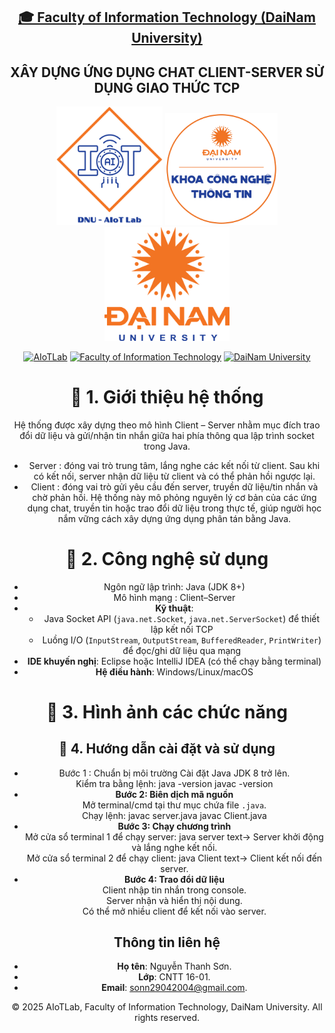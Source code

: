 <h2 align="center">
    <a href="https://dainam.edu.vn/vi/khoa-cong-nghe-thong-tin">
    🎓 Faculty of Information Technology (DaiNam University)
    </a>
</h2>
<h2 align="center">
   XÂY DỰNG ỨNG DỤNG CHAT CLIENT-SERVER SỬ DỤNG GIAO THỨC TCP
</h2>
<div align="center">
    <p align="center">
      <img src="https://github.com/Tank97king/LapTrinhMang/blob/main/X%C3%82Y%20D%E1%BB%B0NG%20%E1%BB%A8NG%20D%E1%BB%A4NG%20CHAT%20CLIENT-SERVER%20S%E1%BB%AC%20D%E1%BB%A4NG%20GIAO%20TH%E1%BB%A8C%20TCP/%E1%BA%A2nh/aiotlab_logo.png?raw=true" alt="AIoTLab Logo" width="170"/>
      <img src="https://github.com/Tank97king/LapTrinhMang/blob/main/X%C3%82Y%20D%E1%BB%B0NG%20%E1%BB%A8NG%20D%E1%BB%A4NG%20CHAT%20CLIENT-SERVER%20S%E1%BB%AC%20D%E1%BB%A4NG%20GIAO%20TH%E1%BB%A8C%20TCP/%E1%BA%A2nh/fitdnu_logo.png?raw=true" alt="FITDNU Logo" width="180"/>
      <img src="https://github.com/Tank97king/LapTrinhMang/blob/main/X%C3%82Y%20D%E1%BB%B0NG%20%E1%BB%A8NG%20D%E1%BB%A4NG%20CHAT%20CLIENT-SERVER%20S%E1%BB%AC%20D%E1%BB%A4NG%20GIAO%20TH%E1%BB%A8C%20TCP/%E1%BA%A2nh/dnu_logo.png?raw=true" alt="DaiNam University Logo" width="200"/>
    </p>

[![AIoTLab](https://img.shields.io/badge/AIoTLab-green?style=for-the-badge)](https://www.facebook.com/DNUAIoTLab)
[![Faculty of Information Technology](https://img.shields.io/badge/Faculty%20of%20Information%20Technology-blue?style=for-the-badge)](https://dainam.edu.vn/vi/khoa-cong-nghe-thong-tin)
[![DaiNam University](https://img.shields.io/badge/DaiNam%20University-orange?style=for-the-badge)](https://dainam.edu.vn)


# 📖 1. Giới thiệu hệ thống

Hệ thống được xây dựng theo mô hình Client – Server nhằm mục đích trao đổi dữ liệu và gửi/nhận tin nhắn giữa hai phía thông qua lập trình socket trong Java.
- Server : đóng vai trò trung tâm, lắng nghe các kết nối từ client. Sau khi có kết nối, server nhận dữ liệu từ client và có thể phản hồi ngược lại.
- Client : đóng vai trò gửi yêu cầu đến server, truyền dữ liệu/tin nhắn và chờ phản hồi.
Hệ thống này mô phỏng nguyên lý cơ bản của các ứng dụng chat, truyền tin hoặc trao đổi dữ liệu trong thực tế, giúp người học nắm vững cách xây dựng ứng dụng phân tán bằng Java.

# 🔧 2. Công nghệ sử dụng

- Ngôn ngữ lập trình: Java (JDK 8+)
-  Mô hình mạng : Client–Server
- **Kỹ thuật**:
  - Java Socket API (`java.net.Socket`, `java.net.ServerSocket`) để thiết lập kết nối TCP
  - Luồng I/O (`InputStream`, `OutputStream`, `BufferedReader`, `PrintWriter`) để đọc/ghi dữ liệu qua mạng
- **IDE khuyến nghị**: Eclipse hoặc IntelliJ IDEA (có thể chạy bằng terminal)
- **Hệ điều hành**: Windows/Linux/macOS

# 🚀 3. Hình ảnh các chức năng

## 📝 4. Hướng dẫn cài đặt và sử dụng

- Bước 1 : Chuẩn bị môi trường
Cài đặt Java JDK 8 trở lên.  
Kiểm tra bằng lệnh:
java -version
javac -version
- **Bước 2: Biên dịch mã nguồn**  
Mở terminal/cmd tại thư mục chứa file `.java`.  
Chạy lệnh:
javac server.java
javac Client.java
- **Bước 3: Chạy chương trình**  
Mở cửa sổ terminal 1 để chạy server:
java server
text→ Server khởi động và lắng nghe kết nối.  
Mở cửa sổ terminal 2 để chạy client:
java Client
text→ Client kết nối đến server.  
- **Bước 4: Trao đổi dữ liệu**  
Client nhập tin nhắn trong console.  
Server nhận và hiển thị nội dung.  
Có thể mở nhiều client để kết nối vào server.

## Thông tin liên hệ  
- **Họ tên**: Nguyễn Thanh Sơn.  
- **Lớp**: CNTT 16-01.  
- **Email**: sonn29042004@gmail.com.  

© 2025 AIoTLab, Faculty of Information Technology, DaiNam University. All rights reserved.
